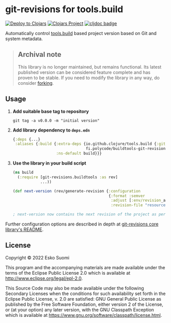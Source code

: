 # git-revisions for tools.build

[![Deploy to Clojars](https://github.com/esuomi/git-revisions-buildtools/actions/workflows/deploy.yaml/badge.svg)](https://github.com/esuomi/git-revisions-buildtools/actions/workflows/deploy.yaml)
[![Clojars Project](https://img.shields.io/clojars/v/fi.polycode/buildtools-git-revisions.svg)](https://clojars.org/fi.polycode/buildtools-git-revisions)
[![cljdoc badge](https://cljdoc.org/badge/fi.polycode/buildtools-git-revisions)](https://cljdoc.org/jump/release/fi.polycode/buildtools-git-revisions)

Automatically control [tools.build](https://github.com/clojure/tools.build) based project version based on Git and system metadata.

> ## Archival note
> This library is no longer maintained, but remains functional. Its latest published version can be considered feature complete and has proven to be stable. If you need to modify the library in any way, do consider [forking](https://github.com/esuomi/git-revisions-buildtools/fork).

## Usage

 1. **Add suitable base tag to repository**
    ```shell
    git tag -a v0.0.0 -m "initial version"
    ```
 2. **Add library dependency to `deps.edn`**
    ```clojure
    {:deps {...}
     :aliases {:build {:extra-deps {io.github.clojure/tools.build {:git/tag "v0.8.2" :git/sha "ba1a2bf"}
                                    fi.polycode/buildtools-git-revisions {:mvn/version "0.1.0"}}}
                       :ns-default build}}}
    ```
 3. **Use the library in your build script**
    ```clojure
    (ns build
      (:require [git-revisions.buildtools :as rev]
                ...))

    (def next-version (rev/generate-revision {:configuration
                                              {:format :semver
                                               :adjust [:env/revision_adjustment :minor]
                                               :revision-file "resources/metadata.edn"}}))

    ; next-version now contains the next revision of the project as per configuration
    ```

Further configuration options are described in depth at [git-revisions core library's README](https://github.com/esuomi/git-revisions#configuration).

## License

Copyright © 2022 Esko Suomi

This program and the accompanying materials are made available under the
terms of the Eclipse Public License 2.0 which is available at
http://www.eclipse.org/legal/epl-2.0.

This Source Code may also be made available under the following Secondary
Licenses when the conditions for such availability set forth in the Eclipse
Public License, v. 2.0 are satisfied: GNU General Public License as published by
the Free Software Foundation, either version 2 of the License, or (at your
option) any later version, with the GNU Classpath Exception which is available
at https://www.gnu.org/software/classpath/license.html.

